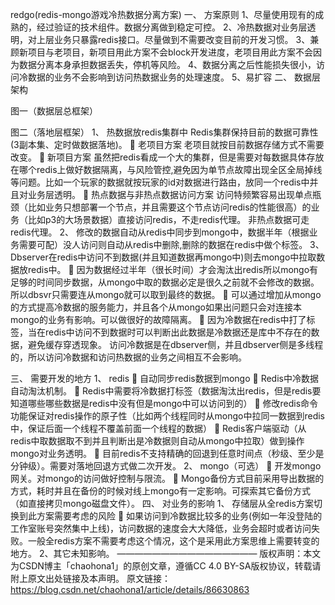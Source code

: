 redgo(redis-mongo游戏冷热数据分离方案)
一、 方案原则
1、尽量使用现有的成熟的，经过验证的技术组件。数据分离做到稳定可控。
2、冷热数据对业务层透明，对上层业务只暴露redis接口。尽量做到不需要改变目前的开发习惯。
3、兼顾新项目与老项目，新项目用此方案不会block开发进度，老项目用此方案不会因为数据分离本身承担数据丢失，停机等风险。
4、数据分离之后性能损失很小，访问冷数据的业务不会影响到访问热数据业务的处理速度。
5、易扩容
二、 数据层架构

图一（数据层总框架）


图二（落地层框架）
1、 热数据放redis集群中
Redis集群保持目前的数据可靠性(3副本集、定时做数据落地)。
 老项目方案
老项目就按目前数据存储方式不需要改变。
 新项目方案
虽然把redis看成一个大的集群，但是需要对每数据具体存放在哪个redis上做好数据隔离，与风险管控,避免因为单节点故障出现全区全局掉线等问题。比如一个玩家的数据就按玩家的id对数据进行路由，放同一个redis中并且对业务层透明。
 热点数据与非热点数据访问方案
访问特频繁容易出现单点瓶颈（比如业务只想部署一个节点，并且需要这个节点访问redis的性能很高）的业务（比如p3的大场景数据）直接访问redis，不走redis代理。
非热点数据可走redis代理。
2、 修改的数据自动从redis中同步到mongo中，数据半年（根据业务需要可配）没人访问则自动从redis中删除,删除的数据在redis中做个标签。
3、 Dbserver在redis中访问不到数据(并且知道数据再mongo中)则去mongo中拉取数据放redis中。
 因为数据经过半年（很长时间）才会淘汰出redis所以mongo有足够的时间同步数据，从mongo中取的数据必定是很久之前就不会修改的数据。所以dbsvr只需要连从mongo就可以取到最终的数据。
 可以通过增加从mongo的方式提高冷数据的服务能力，并且各个从mongo如果出问题只会对连接本mongo的业务有影响。可以做很好的故障隔离。
 因为冷数据在redis中打了标签，当在redis中访问不到数据时可以判断出此数据是冷数据还是库中不存在的数据，避免缓存穿透现象。
访问冷数据是在dbserver侧，并且dbserver侧是多线程的，所以访问冷数据和访问热数据的业务之间相互不会影响。

三、 需要开发的地方
1、 redis
 自动同步redis数据到mongo
 Redis中冷数据自动淘汰机制。
 Redis中需要将冷数据打标签（数据淘汰出redis，但是redis要知道哪些哪些数据是redis中没有但是mongo中可以访问到的）
 修改redis命令功能保证对redis操作的原子性（比如两个线程同时从mongo中拉同一数据到redis中，保证后面一个线程不覆盖前面一个线程的数据）
 Redis客户端驱动（从redis中取数据取不到并且判断出是冷数据则自动从mongo中拉取）做到操作mongo对业务透明。
 目前redis不支持精确的回退到任意时间点（秒级、至少是分钟级）。需要对落地回退方式做二次开发。
2、 mongo（可选）
 开发mongo网关。对mongo的访问做好控制与限流。
 Mongo备份方式目前采用导出数据的方式，耗时并且在备份的时候对线上mongo有一定影响。可探索其它备份方式（如直接拷贝mongo磁盘文件）。
四、 对业务的影响
1、 存储层从全redis方案切换到此方案需要考虑的风险
 如果访问到冷数据比较多的业务(例如一年没登陆的工作室账号突然集中上线)，访问数据的速度会大大降低，业务会超时或者访问失败。一般全redis方案不需要考虑这个情况，这个是采用此方案思维上需要转变的地方。
2、其它未知影响。
————————————————
版权声明：本文为CSDN博主「chaohona1」的原创文章，遵循CC 4.0 BY-SA版权协议，转载请附上原文出处链接及本声明。
原文链接：https://blog.csdn.net/chaohona1/article/details/86630863